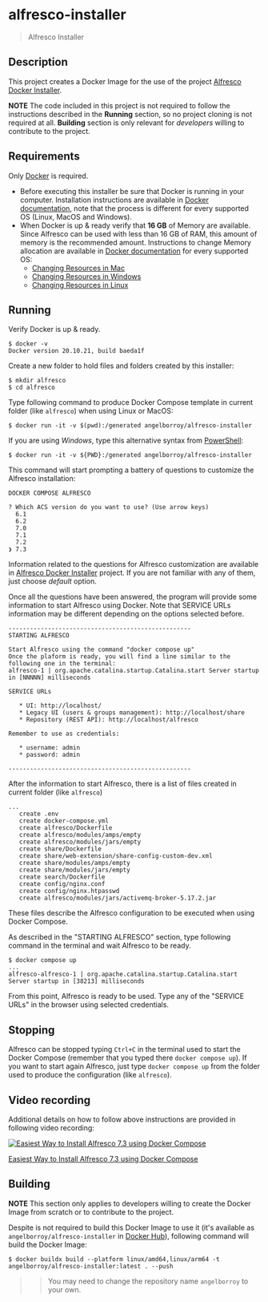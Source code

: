 # alfresco-installer
> Alfresco Installer

## Description

This project creates a Docker Image for the use of the project [Alfresco Docker Installer](https://github.com/alfresco/alfresco-docker-installer).

**NOTE** The code included in this project is not required to follow the instructions described in the **Running** section, so no project cloning is not required at all. **Building** section is only relevant for *developers* willing to contribute to the project.

## Requirements

Only [Docker](https://docs.docker.com/get-docker/) is required.

* Before executing this installer be sure that Docker is running in your computer. Installation instructions are available in [Docker documentation](https://docs.docker.com/engine/install/), note that the process is different for every supported OS (Linux, MacOS and Windows).
* When Docker is up & ready verify that **16 GB** of Memory are available. Since Alfresco can be used with less than 16 GB of RAM, this amount of memory is the recommended amount. Instructions to change Memory allocation are available in [Docker documentation](https://docs.docker.com) for every supported OS:
  * [Changing Resources in Mac](https://docs.docker.com/desktop/settings/mac/#resources)
  * [Changing Resources in Windows](https://docs.docker.com/desktop/settings/windows/#resources)
  * [Changing Resources in Linux](https://docs.docker.com/desktop/settings/linux/)

## Running

Verify Docker is up & ready.

```
$ docker -v
Docker version 20.10.21, build baeda1f
```

Create a new folder to hold files and folders created by this installer:

```
$ mkdir alfresco
$ cd alfresco
```

Type following command to produce Docker Compose template in current folder (like `alfresco`) when using Linux or MacOS:

```
$ docker run -it -v $(pwd):/generated angelborroy/alfresco-installer
```

If you are using *Windows*, type this alternative syntax from [PowerShell](https://learn.microsoft.com/en-us/powershell/):

```
$ docker run -it -v ${PWD}:/generated angelborroy/alfresco-installer
```

This command will start prompting a battery of questions to customize the Alfresco installation:

```
DOCKER COMPOSE ALFRESCO

? Which ACS version do you want to use? (Use arrow keys)
  6.1
  6.2
  7.0
  7.1
  7.2
❯ 7.3
```

Information related to the questions for Alfresco customization are available in [Alfresco Docker Installer](https://github.com/Alfresco/alfresco-docker-installer#running) project. If you are not familiar with any of them, just choose *default* option.

Once all the questions have been answered, the program will provide some information to start Alfresco using Docker. Note that SERVICE URLs information may be different depending on the options selected before.

```
---------------------------------------------------
STARTING ALFRESCO

Start Alfresco using the command "docker compose up"
Once the plaform is ready, you will find a line similar to the following one in the terminal:
alfresco-1 | org.apache.catalina.startup.Catalina.start Server startup in [NNNNN] milliseconds

SERVICE URLs

   * UI: http://localhost/
   * Legacy UI (users & groups management): http://localhost/share
   * Repository (REST API): http://localhost/alfresco

Remember to use as credentials:

   * username: admin
   * password: admin

---------------------------------------------------
```

After the information to start Alfresco, there is a list of files created in current folder (like `alfresco`)

```
...
   create .env
   create docker-compose.yml
   create alfresco/Dockerfile
   create alfresco/modules/amps/empty
   create alfresco/modules/jars/empty
   create share/Dockerfile
   create share/web-extension/share-config-custom-dev.xml
   create share/modules/amps/empty
   create share/modules/jars/empty
   create search/Dockerfile
   create config/nginx.conf
   create config/nginx.htpasswd
   create alfresco/modules/jars/activemq-broker-5.17.2.jar
```

These files describe the Alfresco configuration to be executed when using Docker Compose.

As described in the "STARTING ALFRESCO" section, type following command in the terminal and wait Alfresco to be ready.

```
$ docker compose up
...
alfresco-alfresco-1 | org.apache.catalina.startup.Catalina.start Server startup in [38213] milliseconds
```

From this point, Alfresco is ready to be used. Type any of the "SERVICE URLs" in the browser using selected credentials.

## Stopping

Alfresco can be stopped typing `Ctrl+C` in the terminal used to start the Docker Compose (remember that you typed there `docker compose up`). If you want to start again Alfresco, just type `docker compose up` from the folder used to produce the configuration (like `alfresco`).

## Video recording

Additional details on how to follow above instructions are provided in following video recording:

[![Easiest Way to Install Alfresco 7.3 using Docker Compose](https://i.ytimg.com/vi/Lg49CoY8yl4/hqdefault.jpg?sqp=-oaymwEcCNACELwBSFXyq4qpAw4IARUAAIhCGAFwAcABBg==&rs=AOn4CLBn3qd1x4ChgfMQhRlQ4RwOrdCCCQ)](https://www.youtube.com/watch?v=Lg49CoY8yl4)

[Easiest Way to Install Alfresco 7.3 using Docker Compose](https://www.youtube.com/watch?v=Lg49CoY8yl4)

## Building

**NOTE** This section only applies to developers willing to create the Docker Image from scratch or to contribute to the project.

Despite is not required to build this Docker Image to use it (it's available as `angelborroy/alfresco-installer` in [Docker Hub](https://hub.docker.com/repository/docker/angelborroy/alfresco-installer/general)), following command will build the Docker Image:

```
$ docker buildx build --platform linux/amd64,linux/arm64 -t angelborroy/alfresco-installer:latest . --push
```

>> You may need to change the repository name `angelborroy` to your own.
